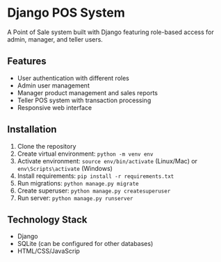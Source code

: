 # Django POS System
A Point of Sale system built with Django featuring role-based access for admin, manager, 
and teller users.
## Features
- User authentication with different roles
- Admin user management
- Manager product management and sales reports
- Teller POS system with transaction processing
- Responsive web interface
## Installation
1. Clone the repository
2. Create virtual environment: `python -m venv env`
3. Activate environment: `source env/bin/activate` (Linux/Mac) or `env\Scripts\activate` 
(Windows)
4. Install requirements: `pip install -r requirements.txt`
5. Run migrations: `python manage.py migrate`
6. Create superuser: `python manage.py createsuperuser`
7. Run server: `python manage.py runserver`
## Technology Stack
- Django
- SQLite (can be configured for other databases)
- HTML/CSS/JavaScrip